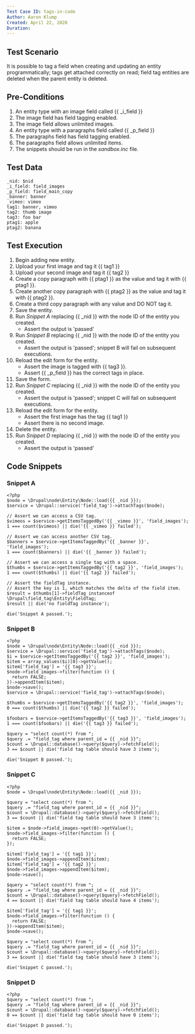 ```yaml
---
Test Case ID: tags-in-code
Author: Aaron Klump
Created: April 22, 2020
Duration:
---
```

## Test Scenario

It is possible to tag a field when creating and updating an entity programmatically; tags get attached correctly on read; field tag entities are deleted when the parent entity is deleted.

## Pre-Conditions

1. An entity type with an image field called {{ _i_field }}
1. The image field has field tagging enabled.
1. The image field allows unlimited images.
1. An entity type with a paragraphs field called {{ _p_field }}
1. The paragraphs field has field tagging enabled.
1. The paragraphs field allows unlimited items.
1. The snippets should be run in the _sandbox.inc_ file.

## Test Data

    _nid: $nid
    _i_field: field_images
    _p_field: field_main_copy
    _banner: banner
    _vimeo: vimeo
    tag1: banner, vimeo
    tag2: thumb image
    tag3: foo bar
    ptag1: apple
    ptag2: banana

## Test Execution

1. Begin adding new entity.
1. Upload your first image and tag it {{ tag1 }}
1. Upload your second image and tag it {{ tag2 }}
1. Create a copy paragraph with {{ ptag1 }} as the value and tag it with {{ ptag1 }}.
1. Create another copy paragraph with {{ ptag2 }} as the value and tag it with {{ ptag2 }}.
1. Create a third copy paragraph with any value and DO NOT tag it.
1. Save the entity.
1. Run _Snippet A_ replacing {{ _nid }} with the node ID of the entity you created.
    - Assert the output is 'passed'
1. Run _Snippet B_ replacing {{ _nid }} with the node ID of the entity you created.
    - Assert the output is 'passed'; snippet B will fail on subsequent executions.
1. Reload the edit form for the entity.
    - Assert the image is tagged with {{ tag3 }}.
    - Assert {{ _p_field }} has the correct tags in place.
1. Save the form.
1. Run _Snippet C_ replacing {{ _nid }} with the node ID of the entity you created.
    - Assert the output is 'passed'; snippet C will fail on subsequent executions. 
1. Reload the edit form for the entity.
    - Assert the first image has the tag {{ tag1 }}
    - Assert there is no second image.
1. Delete the entity.
1. Run _Snippet D_ replacing {{ _nid }} with the node ID of the entity you created.
    - Assert the output is 'passed'     

## Code Snippets

### Snippet A

    <?php
    $node = \Drupal\node\Entity\Node::load({{ _nid }});
    $service = \Drupal::service('field_tag')->attachTags($node);
    
    // Assert we can access a CSV tag.
    $vimeos = $service->getItemsTaggedBy('{{ _vimeo }}', 'field_images');
    1 === count($vimeos) || die('{{ _vimeo }} failed');
    
    // Assert we can access another CSV tag.
    $banners = $service->getItemsTaggedBy('{{ _banner }}', 'field_images');
    1 === count($banners) || die('{{ _banner }} failed');
    
    // Assert we can access a single tag with a space.
    $thumbs = $service->getItemsTaggedBy('{{ tag2 }}', 'field_images');
    1 === count($thumbs) || die('{{ tag2 }} failed');
    
    // Assert the fieldTag instance.
    // Assert the key is 1, which matches the delta of the field item.
    $result = $thumbs[1]->fieldTag instanceof \Drupal\field_tag\Entity\FieldTag;
    $result || die('no fieldTag instance');
    
    die('Snippet A passed.');

### Snippet B
    <?php
    $node = \Drupal\node\Entity\Node::load({{ _nid }});
    $service = \Drupal::service('field_tag')->attachTags($node);
    $i = $service->getItemsTaggedBy('{{ tag2 }}', 'field_images');
    $item = array_values($i)[0]->getValue();
    $item['field_tag'] = '{{ tag3 }}';
    $node->field_images->filter(function () {
      return FALSE;
    })->appendItem($item);
    $node->save();
    $service = \Drupal::service('field_tag')->attachTags($node);
    
    $thumbs = $service->getItemsTaggedBy('{{ tag2 }}', 'field_images');
    0 === count($thumbs) || die('{{ tag2 }} failed');
    
    $foobars = $service->getItemsTaggedBy('{{ tag3 }}', 'field_images');
    1 === count($foobars) || die('{{ tag3 }} failed');
    
    $query = "select count(*) from ";
    $query .= "field_tag where parent_id = {{ _nid }}";
    $count = \Drupal::database()->query($query)->fetchField();
    3 == $count || die('field tag table should have 3 items');
    
    die('Snippet B passed.');

### Snippet C
    <?php
    $node = \Drupal\node\Entity\Node::load({{ _nid }});
    
    $query = "select count(*) from ";
    $query .= "field_tag where parent_id = {{ _nid }}";
    $count = \Drupal::database()->query($query)->fetchField();
    3 == $count || die('field tag table should have 3 items');
    
    $item = $node->field_images->get(0)->getValue();
    $node->field_images->filter(function () {
      return FALSE;
    });
    
    $item['field_tag'] = '{{ tag1 }}';
    $node->field_images->appendItem($item);
    $item['field_tag'] = '{{ tag2 }}';
    $node->field_images->appendItem($item);
    $node->save();
    
    $query = "select count(*) from ";
    $query .= "field_tag where parent_id = {{ _nid }}";
    $count = \Drupal::database()->query($query)->fetchField();
    4 == $count || die('field tag table should have 4 items');
    
    $item['field_tag'] = '{{ tag1 }}';
    $node->field_images->filter(function () {
      return FALSE;
    })->appendItem($item);
    $node->save();
    
    $query = "select count(*) from ";
    $query .= "field_tag where parent_id = {{ _nid }}";
    $count = \Drupal::database()->query($query)->fetchField();
    3 == $count || die('field tag table should have 3 items');
    
    die('Snippet C passed.');

### Snippet D

    <?php
    $query = "select count(*) from ";
    $query .= "field_tag where parent_id = {{ _nid }}";
    $count = \Drupal::database()->query($query)->fetchField();
    0 == $count || die('field tag table should have 0 items');
    
    die('Snippet D passed.');
